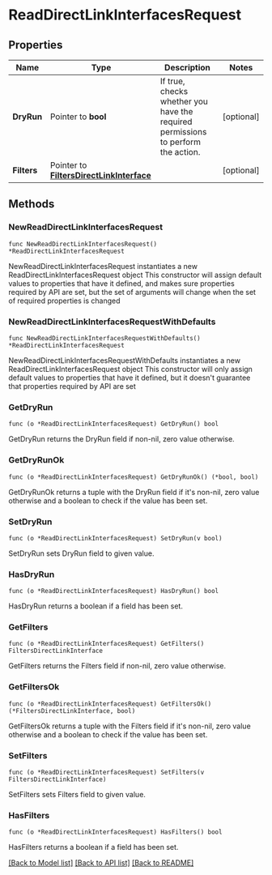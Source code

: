 # ReadDirectLinkInterfacesRequest

## Properties

Name | Type | Description | Notes
------------ | ------------- | ------------- | -------------
**DryRun** | Pointer to **bool** | If true, checks whether you have the required permissions to perform the action. | [optional] 
**Filters** | Pointer to [**FiltersDirectLinkInterface**](FiltersDirectLinkInterface.md) |  | [optional] 

## Methods

### NewReadDirectLinkInterfacesRequest

`func NewReadDirectLinkInterfacesRequest() *ReadDirectLinkInterfacesRequest`

NewReadDirectLinkInterfacesRequest instantiates a new ReadDirectLinkInterfacesRequest object
This constructor will assign default values to properties that have it defined,
and makes sure properties required by API are set, but the set of arguments
will change when the set of required properties is changed

### NewReadDirectLinkInterfacesRequestWithDefaults

`func NewReadDirectLinkInterfacesRequestWithDefaults() *ReadDirectLinkInterfacesRequest`

NewReadDirectLinkInterfacesRequestWithDefaults instantiates a new ReadDirectLinkInterfacesRequest object
This constructor will only assign default values to properties that have it defined,
but it doesn't guarantee that properties required by API are set

### GetDryRun

`func (o *ReadDirectLinkInterfacesRequest) GetDryRun() bool`

GetDryRun returns the DryRun field if non-nil, zero value otherwise.

### GetDryRunOk

`func (o *ReadDirectLinkInterfacesRequest) GetDryRunOk() (*bool, bool)`

GetDryRunOk returns a tuple with the DryRun field if it's non-nil, zero value otherwise
and a boolean to check if the value has been set.

### SetDryRun

`func (o *ReadDirectLinkInterfacesRequest) SetDryRun(v bool)`

SetDryRun sets DryRun field to given value.

### HasDryRun

`func (o *ReadDirectLinkInterfacesRequest) HasDryRun() bool`

HasDryRun returns a boolean if a field has been set.

### GetFilters

`func (o *ReadDirectLinkInterfacesRequest) GetFilters() FiltersDirectLinkInterface`

GetFilters returns the Filters field if non-nil, zero value otherwise.

### GetFiltersOk

`func (o *ReadDirectLinkInterfacesRequest) GetFiltersOk() (*FiltersDirectLinkInterface, bool)`

GetFiltersOk returns a tuple with the Filters field if it's non-nil, zero value otherwise
and a boolean to check if the value has been set.

### SetFilters

`func (o *ReadDirectLinkInterfacesRequest) SetFilters(v FiltersDirectLinkInterface)`

SetFilters sets Filters field to given value.

### HasFilters

`func (o *ReadDirectLinkInterfacesRequest) HasFilters() bool`

HasFilters returns a boolean if a field has been set.


[[Back to Model list]](../README.md#documentation-for-models) [[Back to API list]](../README.md#documentation-for-api-endpoints) [[Back to README]](../README.md)


